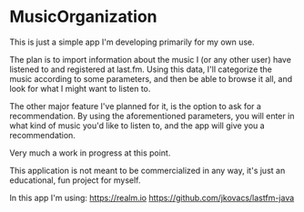 # MusicOrganization

This is just a simple app I'm developing primarily for my own use.

The plan is to import information about the music I (or any other user) have listened to and registered at last.fm. Using this data, I'll categorize the music according to some parameters, and then be able to browse it all, and look for what I might want to listen to.

The other major feature I've planned for it, is the option to ask for a recommendation. By using the aforementioned parameters, you will enter in what kind of music you'd like to listen to, and the app will give you a recommendation.

Very much a work in progress at this point.

This application is not meant to be commercialized in any way, it's just an educational, fun project for myself. 

In this app I'm using:
https://realm.io
https://github.com/jkovacs/lastfm-java
